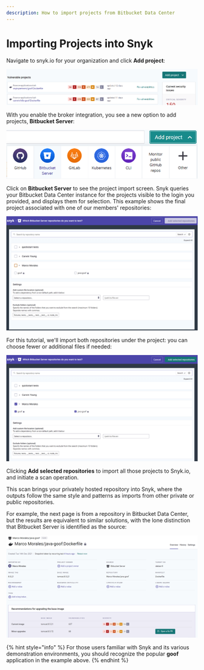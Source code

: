 ```yaml
---
description: How to import projects from Bitbucket Data Center
---
```


# Importing Projects into Snyk

Navigate to snyk.io for your organization and click **Add project**:

![The standard Add Project initial view](../../../../../.gitbook/assets/broker-1-add-project.png)

With you enable the broker integration, you see a new option to add projects, **Bitbucket Server**:

![Add Project with Bitbucket Data Center Enabled](../../../../../.gitbook/assets/broker-2-add-project-bbs.png)

Click on **Bitbucket Server** to see the project import screen. Snyk queries your Bitbucket Data Center instance for the projects visible to the login you provided, and displays them for selection. This example shows the final project associated with one of our members' repositories:

![Bitbucket Server repository selection process](<../../../../../.gitbook/assets/broker-4-add-repository-bbs (1) (1) (1) (1) (1) (1) (1) (1) (1) (1) (1) (1) (1) (1) (1) (1) (1) (1) (1) (1) (1) (1) (1) (1) (1) (1) (1) (1) (1) (1) (1) (1) (1) (1) (1) (1) (1) (1) (1) (1) (1) (1) (6).png>)

For this tutorial, we'll import both repositories under the project: you can choose fewer or additional files if needed:

![](<../../../../../.gitbook/assets/broker-5-add-repository-bbs (1).png>)

Clicking **Add selected repositories** to import all those projects to Snyk.io, and initiate a scan operation.

This scan brings your privately hosted repository into Snyk, where the outputs follow the same style and patterns as imports from other private or public repositories.

For example, the next page is from a repository in Bitbucket Data Center, but the results are equivalent to similar solutions, with the lone distinction that Bitbucket Server is identified as the source:

![Project summary view for a repository hosted on Bitbucket Server](<../../../../../.gitbook/assets/image (168) (1) (1).png>)

{% hint style="info" %}
For those users familiar with Snyk and its various demonstration environments, you should recognize the popular **goof** application in the example above.
{% endhint %}
